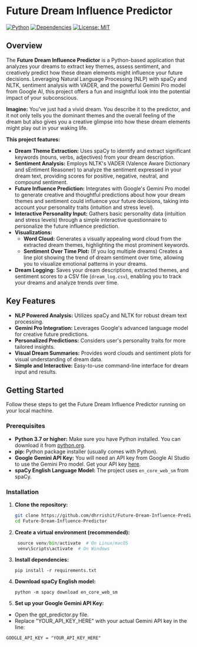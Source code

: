 # Future Dream Influence Predictor

[![Python](https://img.shields.io/badge/Python-3.7+-blue.svg)](https://www.python.org/downloads/)
[![Dependencies](https://img.shields.io/badge/dependencies-up%20to%20date-brightgreen.svg)](requirements.txt)
[![License: MIT](https://img.shields.io/badge/License-MIT-yellow.svg)](LICENSE) <!-- Optional: Add a LICENSE file and link here -->

## Overview

The **Future Dream Influence Predictor** is a Python-based application that analyzes your dreams to extract key themes, assess sentiment, and creatively predict how these dream elements might influence your future decisions.  Leveraging Natural Language Processing (NLP) with spaCy and NLTK, sentiment analysis with VADER, and the powerful Gemini Pro model from Google AI, this project offers a fun and insightful look into the potential impact of your subconscious.

**Imagine:** You've just had a vivid dream. You describe it to the predictor, and it not only tells you the dominant themes and the overall feeling of the dream but also gives you a creative glimpse into how these dream elements might play out in your waking life.

**This project features:**

* **Dream Theme Extraction:** Uses spaCy to identify and extract significant keywords (nouns, verbs, adjectives) from your dream description.
* **Sentiment Analysis:** Employs NLTK's VADER (Valence Aware Dictionary and sEntiment Reasoner) to analyze the sentiment expressed in your dream text, providing scores for positive, negative, neutral, and compound sentiment.
* **Future Influence Prediction:** Integrates with Google's Gemini Pro model to generate creative and thoughtful predictions about how your dream themes and sentiment could influence your future decisions, taking into account your personality traits (intuition and stress level).
* **Interactive Personality Input:** Gathers basic personality data (intuition and stress levels) through a simple interactive questionnaire to personalize the future influence prediction.
* **Visualizations:**
    * **Word Cloud:** Generates a visually appealing word cloud from the extracted dream themes, highlighting the most prominent keywords.
    * **Sentiment Over Time Plot:** (If you log multiple dreams) Creates a line plot showing the trend of dream sentiment over time, allowing you to visualize emotional patterns in your dreams.
* **Dream Logging:** Saves your dream descriptions, extracted themes, and sentiment scores to a CSV file (`dream_log.csv`), enabling you to track your dreams and analyze trends over time.

## Key Features

* **NLP Powered Analysis:** Utilizes spaCy and NLTK for robust dream text processing.
* **Gemini Pro Integration:** Leverages Google's advanced language model for creative future predictions.
* **Personalized Predictions:** Considers user's personality traits for more tailored insights.
* **Visual Dream Summaries:**  Provides word clouds and sentiment plots for visual understanding of dream data.
* **Simple and Interactive:** Easy-to-use command-line interface for dream input and results.

## Getting Started

Follow these steps to get the Future Dream Influence Predictor running on your local machine.

### Prerequisites

* **Python 3.7 or higher:** Make sure you have Python installed. You can download it from [python.org](https://www.python.org/downloads/).
* **pip:** Python package installer (usually comes with Python).
* **Google Gemini API Key:** You will need an API key from Google AI Studio to use the Gemini Pro model. Get your API key [here](https://makersuite.google.com/app/apikey).
* **spaCy English Language Model:** The project uses `en_core_web_sm` from spaCy.

### Installation

1. **Clone the repository:**
   ```bash
   git clone https://github.com/dhrrishit/Future-Dream-Influence-Predictor.git
   cd Future-Dream-Influence-Predictor
   ```

2. **Create a virtual environment (recommended):**
    ```python -m venv venv
     source venv/bin/activate  # On Linux/macOS
     venv\Scripts\activate  # On Windows
    ```

3. **Install dependencies:**
   ```
   pip install -r requirements.txt
   ```

5. **Download spaCy English model:**
   ```
   python -m spacy download en_core_web_sm
   ```

6. **Set up your Google Gemini API Key:**

-    Open the gpt_predictor.py file.
-    Replace "YOUR_API_KEY_HERE" with your actual Gemini API key in the line:

   ```
GOOGLE_API_KEY = "YOUR_API_KEY_HERE"
```
